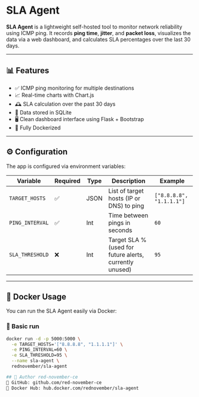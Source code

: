 # SLA Agent

**SLA Agent** is a lightweight self-hosted tool to monitor network reliability using ICMP ping. It records **ping time**, **jitter**, and **packet loss**, visualizes the data via a web dashboard, and calculates SLA percentages over the last 30 days.

---

## 📊 Features

- ✅ ICMP ping monitoring for multiple destinations
- 📈 Real-time charts with Chart.js
- 🕰️ SLA calculation over the past 30 days
- 💾 Data stored in SQLite
- 🖥️ Clean dashboard interface using Flask + Bootstrap
- 🐳 Fully Dockerized

---

## ⚙️ Configuration

The app is configured via environment variables:

| Variable         | Required | Type   | Description                                                | Example                            |
|------------------|----------|--------|------------------------------------------------------------|------------------------------------|
| `TARGET_HOSTS`   | ✅       | JSON   | List of target hosts (IP or DNS) to ping                   | `["8.8.8.8", "1.1.1.1"]`           |
| `PING_INTERVAL`  | ✅       | Int    | Time between pings in seconds                              | `60`                               |
| `SLA_THRESHOLD`  | ❌       | Int    | Target SLA % (used for future alerts, currently unused)    | `95`                               |

---

## 🐳 Docker Usage

You can run the SLA Agent easily via Docker:

### 🧪 Basic run

```bash
docker run -d -p 5000:5000 \
  -e TARGET_HOSTS='["8.8.8.8", "1.1.1.1"]' \
  -e PING_INTERVAL=60 \
  -e SLA_THRESHOLD=95 \
  --name sla-agent \
  rednovember/sla-agent

## 👤 Author red-november-ce
🔗 GitHub: github.com/red-november-ce
🐳 Docker Hub: hub.docker.com/rednovember/sla-agent